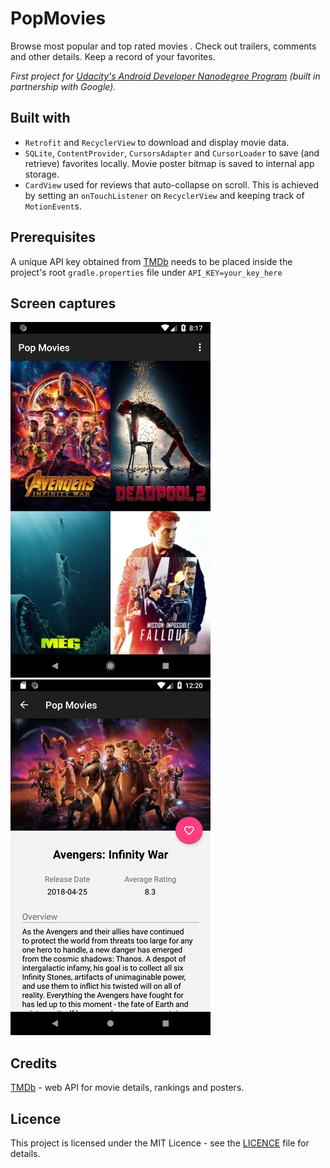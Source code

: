 # PopMovies
Browse most popular and top rated movies . Check out trailers, comments and other details. Keep a record of your favorites.

*First project for [Udacity's Android Developer Nanodegree Program](https://eu.udacity.com/course/android-developer-nanodegree-by-google--nd801) (built in partnership with Google).*

## Built with
- `Retrofit` and `RecyclerView` to download and display movie data.
- `SQLite`, `ContentProvider`, `CursorsAdapter` and `CursorLoader` to save (and retrieve) favorites locally. Movie poster bitmap is saved to internal app storage.
- `CardView` used for reviews that auto-collapse on scroll. This is achieved by setting an `onTouchListener` on `RecyclerView` and keeping track of `MotionEvent`s.

## Prerequisites
A unique API key obtained from [TMDb](https://developers.themoviedb.org/3/getting-started/introduction) needs to be placed inside the project's root `gradle.properties` file under `API_KEY=your_key_here`

## Screen captures
![Image of app's home screen](img/capture_main.png)
![Image of app's details screen](img/capture_details.gif)

## Credits
[TMDb](https://www.themoviedb.org/) - web API for movie details, rankings and posters.

## Licence
This project is licensed under the MIT Licence - see the [LICENCE](LICENCE) file for details.